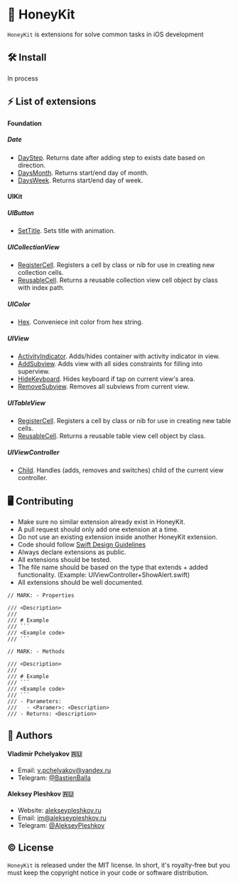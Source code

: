 # 🍯 HoneyKit

`HoneyKit` is extensions for solve common tasks in iOS development

## 🛠 Install

In process

## ⚡️ List of extensions

#### Foundation

##### Date 
* [DayStep](https://github.com/sqrline/HoneyKit/blob/master/HoneyKit/Foundation/Date/Date%2BDayStep.swift). Returns date after adding step to exists date based on direction.
* [DaysMonth](https://github.com/sqrline/HoneyKit/blob/master/HoneyKit/Foundation/Date/Date%2BDaysMonth.swift). Returns start/end day of month.
* [DaysWeek](https://github.com/sqrline/HoneyKit/blob/master/HoneyKit/Foundation/Date/Date%2BDaysWeek.swift). Returns start/end day of week.

#### UIKit

##### UIButton
* [SetTitle](https://github.com/sqrline/HoneyKit/blob/master/HoneyKit/UIKit/UIButton/UIButton%2BSetTitle.swift). Sets title with animation.

##### UICollectionView
* [RegisterCell](https://github.com/sqrline/HoneyKit/blob/master/HoneyKit/UIKit/UICollectionView/UICollectionView%2BRegisterCell.swift). Registers a cell by class or nib for use in creating new collection cells.
* [ReusableCell](https://github.com/sqrline/HoneyKit/blob/master/HoneyKit/UIKit/UICollectionView/UICollectionView%2BReusableCell.swift). Returns a reusable collection view cell object by class with index path.

##### UIColor
* [Hex](https://github.com/sqrline/HoneyKit/blob/master/HoneyKit/UIKit/UIColor/UIColor%2BHex.swift). Conveniece init color from hex string.

##### UIView
* [ActivityIndicator](https://github.com/sqrline/HoneyKit/blob/master/HoneyKit/UIKit/UIView/UIView%2BActivityIndicator.swift). Adds/hides container with activity indicator in view.
* [AddSubview](https://github.com/sqrline/HoneyKit/blob/master/HoneyKit/UIKit/UIView/UIView%2BAddSubview.swift). Adds view with all sides constraints for filling into superview.
* [HideKeyboard](https://github.com/sqrline/HoneyKit/blob/master/HoneyKit/UIKit/UIView/UIView%2BHideKeyboard.swift). Hides keyboard if tap on current view's area.
* [RemoveSubview](https://github.com/sqrline/HoneyKit/blob/master/HoneyKit/UIKit/UIView/UIView%2BRemoveSubview.swift). Removes all subviews from current view.

##### UITableView
* [RegisterCell](https://github.com/sqrline/HoneyKit/blob/master/HoneyKit/UIKit/UITableView/UITableView%2BRegisterCell.swift). Registers a cell by class or nib for use in creating new table cells.
* [ReusableCell](https://github.com/sqrline/HoneyKit/blob/master/HoneyKit/UIKit/UITableView/UITableView%2BReusableCell.swift). Returns a reusable table view cell object by class.

##### UIViewController
* [Child](https://github.com/sqrline/HoneyKit/blob/master/HoneyKit/UIKit/UIViewController/UIViewController%2BChild.swift). Handles (adds, removes and switches) child of the current view controller.

## 🖥 Contributing

* Make sure no similar extension already exist in HoneyKit.
* A pull request should only add one extension at a time.
* Do not use an existing extension inside another HoneyKit extension.
* Code should follow [Swift Design Guidelines](https://swift.org/documentation/api-design-guidelines/)
* Always declare extensions as public.
* All extensions should be tested.
* The file name should be based on the type that extends + added functionality. (Example: UIViewController+ShowAlert.swift)
* All extensions should be well documented.
```
// MARK: - Properties

/// <Description>
///
/// # Example
/// ```
/// <Example code>
/// ```

// MARK: - Methods

/// <Description>
///
/// # Example
/// ```
/// <Example code>
/// ```
/// - Parameters:
///   - <Paramer>: <Description>
/// - Returns: <Description>
```

## 🖖 Authors

#### Vladimir Pchelyakov 🇷🇺
* Email: [v.pchelyakov@yandex.ru](mailto:v.pchelyakov@yandex.ru)
* Telegram: [@BastienBalla](https://t.me/BastienBalla)

#### Aleksey Pleshkov 🇷🇺
* Website: [alekseypleshkov.ru](https://alekseypleshkov.ru)
* Email: [im@alekseypleshkov.ru](mailto:im@alekseypleshkov.ru)
* Telegram: [@AlekseyPleshkov](https://t.me/AlekseyPleshkov)

## ©️ License

`HoneyKit` is released under the MIT license. In short, it's royalty-free but you must keep the copyright notice in your code or software distribution.

